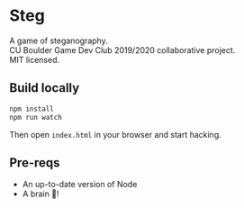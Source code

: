 # Steg

A game of steganography.  
CU Boulder Game Dev Club 2019/2020 collaborative project.  
MIT licensed.

## Build locally

```bash
npm install
npm run watch
```

Then open `index.html` in your browser and start hacking.

## Pre-reqs

* An up-to-date version of Node
* A brain 🧠!